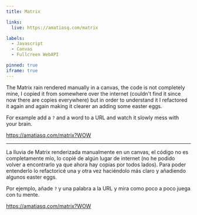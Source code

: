 ```yaml
---
title: Matrix

links:
  live: https://amatiasq.com/matrix

labels:
  - Javascript
  - Canvas
  - Fullcreen WebAPI

pinned: true
iframe: true
---
```


The Matrix rain rendered manually in a canvas, the code is not completely mine, I copied it from somewhere over the internet (couldn't find it since now there are copies everywhere) but in order to understand it I refactored it again and again making it clearer an adding some easter eggs.

For example add a `?` and a word to a URL and watch it slowly mess with your brain.

https://amatiasq.com/matrix?WOW

---

La lluvia de Matrix renderizada manualmente en un canvas, el código no es completamente mío, lo copié de algún lugar de internet (no he podido volver a encontrarlo ya que ahora hay copias por todos lados). Para poder entenderlo lo refactoricé una y otra vez haciéndolo más claro y añadiendo algunos easter eggs.

Por ejemplo, añade `?` y una palabra a la URL y mira como poco a poco juega con tu mente.

https://amatiasq.com/matrix?WOW
